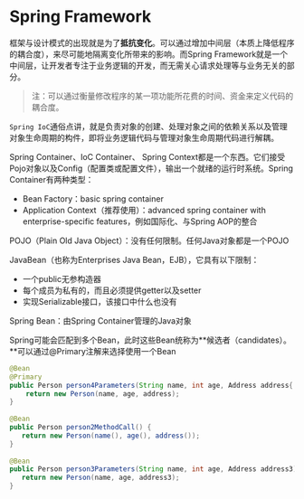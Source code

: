 # Spring Framework



框架与设计模式的出现就是为了**抵抗变化**。可以通过增加中间层（本质上降低程序的耦合度），来尽可能地隔离变化所带来的影响。而Spring Framework就是一个中间层，让开发者专注于业务逻辑的开发，而无需关心请求处理等与业务无关的部分。

> 注：可以通过衡量修改程序的某一项功能所花费的时间、资金来定义代码的耦合度。



`Spring IoC`通俗点讲，就是负责对象的创建、处理对象之间的依赖关系以及管理对象生命周期的构件，即将业务逻辑代码与管理对象生命周期代码进行解耦。



Spring Container、IoC Container、 Spring Context都是一个东西。它们接受Pojo对象以及Config（配置类或配置文件），输出一个就绪的运行时系统。Spring Container有两种类型：

- Bean Factory：basic spring container
- Application Context（推荐使用）：advanced spring container with enterprise-specific features，例如国际化、与Spring AOP的整合





POJO（Plain Old Java Object）：没有任何限制。任何Java对象都是一个POJO

JavaBean（也称为Enterprises Java Bean，EJB），它具有以下限制：

- 一个public无参构造器
- 每个成员为私有的，而且必须提供getter以及setter
- 实现Serializable接口，该接口中什么也没有

Spring Bean：由Spring Container管理的Java对象



Spring可能会匹配到多个Bean，此时这些Bean统称为**候选者（candidates）。**可以通过@Primary注解来选择使用一个Bean

~~~java
@Bean
@Primary
public Person person4Parameters(String name, int age, Address address{
    return new Person(name, age, address);
}
 
@Bean
public Person person2MethodCall() {
   return new Person(name(), age(), address());
}
 
@Bean
public Person person3Parameters(String name, int age, Address address3) {
   return new Person(name, age, address3);
}
~~~



